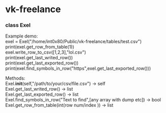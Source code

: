 # vk-freelance
<h3>class Exel</h3>

Example demo:<br>
exel = Exel("/home/int0x80/Public/vk-freelance/tables/test.csv")<br>
print(exel.get_row_from_table(1))<br>
exel.write_row_to_csv([1,2,3],"lol.csv")<br>
print(exel.get_last_writed_row())<br>
print(exel.get_last_exported_row())<br>
print(exel.find_symbols_in_row("https",exel.get_last_exported_row()))<br>

Methods:<br>
Exel.__init__(self,"/path/to/your/csv/file.csv") -> self <br>
Exel.get_last_writed_row()                       -> list <br>
Exel.get_last_exported_row()                     -> list <br>
Exel.find_symbols_in_row("Text to find",[any array with dump etc]) -> bool <br>
Exel.get_row_from_table(int(row num/index ))     -> list <br>
